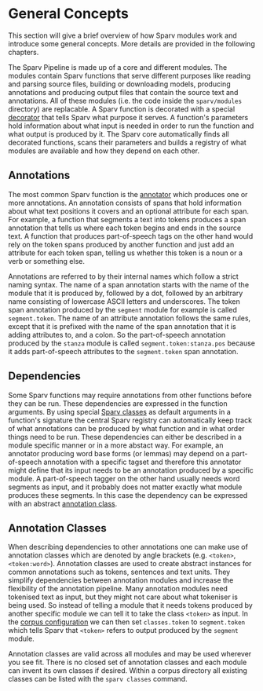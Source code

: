 # General Concepts
This section will give a brief overview of how Sparv modules work and introduce some general concepts. More details are
provided in the following chapters.

The Sparv Pipeline is made up of a core and different modules. The modules contain Sparv functions that
serve different purposes like reading and parsing source files, building or downloading models, producing
annotations and producing output files that contain the source text and annotations. All of these modules (i.e. the
code inside the `sparv/modules` directory) are replacable. A Sparv function is decorated with a special
[decorator](developers-guide/sparv-decorators) that tells Sparv what purpose it serves. A function's parameters hold
information about what input is needed in order to run the function and what output is produced by it. The Sparv core
automatically finds all decorated functions, scans their parameters and builds a registry of what modules are available
and how they depend on each other.


## Annotations
The most common Sparv function is the [annotator](developers-guide/sparv-decorators#annotator) which produces one or
more annotations. An annotation consists of spans that hold information about what text positions it covers and an
optional attribute for each span. For example, a function that segments a text into tokens produces a span annotation
that tells us where each token begins and ends in the source text. A function that produces part-of-speech tags on the
other hand would rely on the token spans produced by another function and just add an attribute for each token span,
telling us whether this token is a noun or a verb or something else.

Annotations are referred to by their internal names which follow a strict naming syntax. The name of a span annotation
starts with the name of the module that it is produced by, followed by a dot, followed by an arbitrary name consisting
of lowercase ASCII letters and underscores. The token span annotation produced by the `segment` module for example is
called `segment.token`. The name of an attribute annotation follows the same rules, except that it is prefixed with the
name of the span annotation that it is adding attributes to, and a colon. So the part-of-speech annotation produced by
the `stanza` module is called `segment.token:stanza.pos` because it adds part-of-speech attributes to the
`segment.token` span annotation.


## Dependencies
Some Sparv functions may require annotations from other functions before they can be run. These dependencies are
expressed in the function arguments. By using special [Sparv classes](developers-guide/sparv-classes) as default
arguments in a function's signature the central Sparv registry can automatically keep track of what annotations can be
produced by what function and in what order things need to be run. These dependencies can either be described in a
module specific manner or in a more abstact way. For example, an annotator producing word base forms (or lemmas) may
depend on a part-of-speech annotation with a specific tagset and therefore this annotator might define that its input
needs to be an annotation produced by a specific module. A part-of-speech tagger on the other hand usually needs word
segments as input, and it probably does not matter exactly what module produces these segments. In this case the
dependency can be expressed with an abstract [annotation class](#annotation-classes).


## Annotation Classes
When describing dependencies to other annotations one can make use of annotation classes which are denoted by angle
brackets (e.g. `<token>`, `<token:word>`). Annotation classes are used to create abstract instances for common
annotations such as tokens, sentences and text units. They simplify dependencies between annotation modules and increase
the flexibility of the annotation pipeline. Many annotation modules need tokenised text as input, but they might not
care about what tokeniser is being used. So instead of telling a module that it needs tokens produced by another
specific module we can tell it to take the class `<token>` as input. In the [corpus
configuration](user-manual/corpus-configuration.md) we can then set `classes.token` to `segment.token` which tells Sparv
that `<token>` refers to output produced by the `segment` module.

Annotation classes are valid across all modules and may be used wherever you see fit. There is no closed set of
annotation classes and each module can invent its own classes if desired. Within a corpus directory all existing classes
can be listed with the `sparv classes` command.
